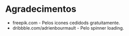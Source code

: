 # Agradecimentos

- freepik.com - Pelos icones cedidods gratuitamente.
- dribbble.com/adrienbourmault - Pelo spinner loading.